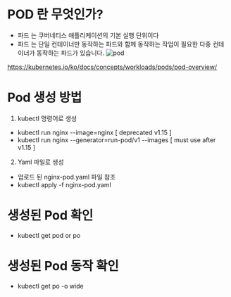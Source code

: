 # POD 란 무엇인가?
- 파드 는 쿠버네티스 애플리케이션의 기본 실행 단위이다
- 파드 는 단일 컨테이너만 동작하는 파드와 함께 동작하는 작업이 필요한 다중 컨테이너가 동작하는 파드가 있습니다.
![pod](https://d33wubrfki0l68.cloudfront.net/fe03f68d8ede9815184852ca2a4fd30325e5d15a/98064/docs/tutorials/kubernetes-basics/public/images/module_03_pods.svg "pod")

https://kubernetes.io/ko/docs/concepts/workloads/pods/pod-overview/

# Pod 생성 방법 
1) kubectl 명령어로 생성
  - kubectl run nginx --image=nginx [ deprecated v1.15 ]
  - kubectl run nginx --generator=run-pod/v1 --images [ must use after v1.15 ]
  
2) Yaml 파일로 생성
  - 업로드 된 nginx-pod.yaml 파일 참조
  - kubectl apply -f nginx-pod.yaml 
# 생성된 Pod 확인
- kubectl get pod or po

# 생성된 Pod 동작 확인
- kubectl get po -o wide 

